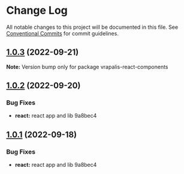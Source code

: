 # Change Log

All notable changes to this project will be documented in this file.
See [Conventional Commits](https://conventionalcommits.org) for commit guidelines.

## [1.0.3](/compare/v1.0.2...v1.0.3) (2022-09-21)

**Note:** Version bump only for package vrapalis-react-components





## [1.0.2](/compare/v0.1.0...v1.0.2) (2022-09-20)


### Bug Fixes

* **react:** react app and lib 9a8bec4





## [1.0.1](/compare/v0.1.0...v1.0.1) (2022-09-18)


### Bug Fixes

* **react:** react app and lib 9a8bec4
